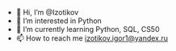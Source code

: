 - 👋 Hi, I’m @Izotikov
- 👀 I’m interested in Python
- 🌱 I’m currently learning Python, SQL, CS50
- 📫 How to reach me izotikov.igor1@yandex.ru

<!---
Izotikov/Izotikov is a ✨ special ✨ repository because its `README.md` (this file) appears on your GitHub profile.
You can click the Preview link to take a look at your changes.
--->
